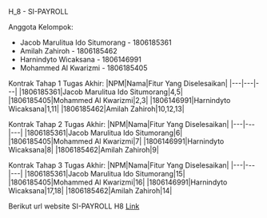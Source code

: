 H_8 - SI-PAYROLL

Anggota Kelompok:
- Jacob Marulitua Ido Situmorang - 1806185361 
- Amilah Zahiroh - 1806185462
- Harnindyto Wicaksana - 1806146991
- Mohammed Al Kwarizmi - 1806185405

Kontrak Tahap 1 Tugas Akhir:
|NPM|Nama|Fitur Yang Diselesaikan|
|---|---|---|
|1806185361|Jacob Marulitua Ido Situmorang|4,5|
|1806185405|Mohammed Al Kwarizmi|2,3|
|1806146991|Harnindyto Wicaksana|1,11|
|1806185462|Amilah Zahiroh|10,12,13|

Kontrak Tahap 2 Tugas Akhir:
|NPM|Nama|Fitur Yang Diselesaikan|
|---|---|---|
|1806185361|Jacob Marulitua Ido Situmorang|6|
|1806185405|Mohammed Al Kwarizmi|7|
|1806146991|Harnindyto Wicaksana|8|
|1806185462|Amilah Zahiroh|9|

Kontrak Tahap 3 Tugas Akhir:
|NPM|Nama|Fitur Yang Diselesaikan|
|---|---|---|
|1806185361|Jacob Marulitua Ido Situmorang|15|
|1806185405|Mohammed Al Kwarizmi|16|
|1806146991|Harnindyto Wicaksana|17,18|
|1806185462|Amilah Zahiroh|14|

Berikut url website SI-PAYROLL H8 [Link](https://sipayroll-h8.herokuapp.com/)
